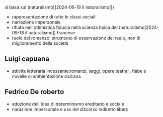 si basa sul (naturalismo[[2024-09-18 il naturalismo]])

- rappresentazione di tutte le classi sociali
- narrazione impersonale
- rifiuto nell'ottimistica fiducia nella scienza tipica del (naturalismo[2024-09-18 il naturalismo]) francese
- ruolo del romanzo: strumento di osservazione del reale, non di miglioramento della società

## Luigi capuana

- attivita letteraria incessante:romanzi, saggi, opere teatrali, fiabe e novelle di ambientazione siciliana

## Fedrico De roberto

- adozione dell'idea di dererminismo ereditario e sociale
- narazione impersonale e uso del discorso indiretto libero
